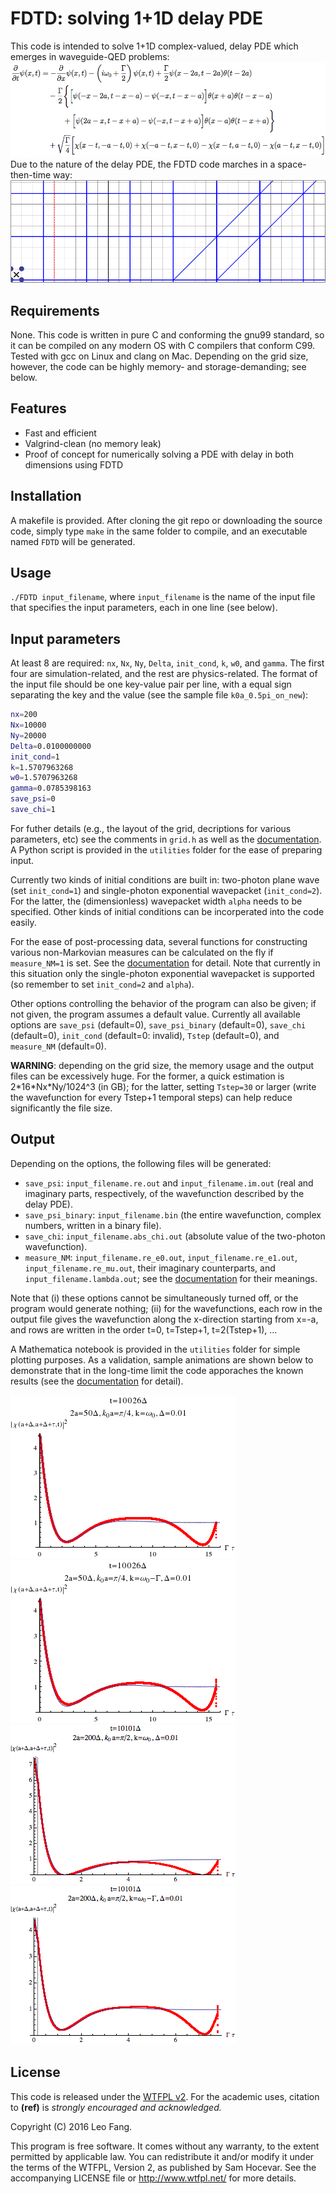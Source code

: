 # FDTD: solving 1+1D delay PDE
This code is intended to solve 1+1D complex-valued, delay PDE which emerges in waveguide-QED problems: ![](doc/delay_PDE.png)
Due to the nature of the delay PDE, the FDTD code marches in a space-then-time way: ![](doc/FDTD_marching.gif)

## Requirements
None. This code is written in pure C and conforming the gnu99 standard, so it can be compiled on any modern OS with C compilers that conform C99. Tested with gcc on Linux and clang on Mac. Depending on the grid size, however, the code can be highly memory- and storage-demanding; see below.

## Features
* Fast and efficient
* Valgrind-clean (no memory leak)
* Proof of concept for numerically solving a PDE with delay in both dimensions using FDTD

## Installation
A makefile is provided. After cloning the git repo or downloading the source code, simply type `make` in the same folder to compile, and an executable named `FDTD` will be generated.

## Usage
`./FDTD input_filename`, where `input_filename` is the name of the input file that specifies the input parameters, each in one line (see below).

## Input parameters
At least 8 are required: `nx`, `Nx`, `Ny`, `Delta`, `init_cond`, `k`, `w0`, and `gamma`. The first four are simulation-related, and the rest are physics-related. The format of the input file should be one key-value pair per line, with a equal sign separating the key and the value (see the sample file `k0a_0.5pi_on_new`):
```bash
nx=200
Nx=10000
Ny=20000
Delta=0.0100000000
init_cond=1
k=1.5707963268
w0=1.5707963268
gamma=0.0785398163
save_psi=0
save_chi=1
```
For futher details (e.g., the layout of the grid, decriptions for various parameters, etc) see the comments in `grid.h` as well as the [documentation](doc/FDTD_JORS_style.pdf). A Python script is provided in the `utilities` folder for the ease of preparing input.

Currently two kinds of initial conditions are built in: two-photon plane wave (set `init_cond=1`) and single-photon exponential wavepacket (`init_cond=2`). For the latter, the (dimensionless) wavepacket width `alpha` needs to be specified. Other kinds of initial conditions can be incorperated into the code easily.

For the ease of post-processing data, several functions for constructing various non-Markovian measures can be calculated on the fly if `measure_NM=1` is set. See the [documentation](doc/FDTD_JORS_style.pdf) for detail. Note that currently in this situation only the single-photon exponential wavepacket is supported (so remember to set `init_cond=2` and `alpha`).

Other options controlling the behavior of the program can also be given; if not given, the program assumes a default value. Currently all available options are `save_psi` (default=0), `save_psi_binary` (default=0), `save_chi` (default=0), `init_cond` (default=0: invalid), `Tstep` (default=0), and `measure_NM` (default=0).

**WARNING**: depending on the grid size, the memory usage and the output files can be excessively huge. For the former, a quick estimation is 2\*16\*Nx\*Ny/1024^3 (in GB); for the latter, setting `Tstep=30` or larger (write the wavefunction for every Tstep+1 temporal steps) can help reduce significantly the file size.

## Output
Depending on the options, the following files will be generated: 
* `save_psi`: `input_filename.re.out` and `input_filename.im.out` (real and imaginary parts, respectively, of the wavefunction described by the delay PDE). 
* `save_psi_binary`: `input_filename.bin` (the entire wavefunction, complex numbers, written in a binary file).
* `save_chi`: `input_filename.abs_chi.out` (absolute value of the two-photon wavefunction).
* `measure_NM`: `input_filename.re_e0.out`, `input_filename.re_e1.out`, `input_filename.re_mu.out`, their imaginary counterparts, and `input_filename.lambda.out`; see the [documentation](doc/FDTD_JORS_style.pdf) for their meanings.

Note that (i) these options cannot be simultaneously turned off, or the program would generate nothing; (ii) for the wavefunctions, each row in the output file gives the wavefunction along the x-direction starting from x=-a, and rows are written in the order t=0, t=Tstep+1, t=2(Tstep+1), ...

A Mathematica notebook is provided in the `utilities` folder for simple plotting purposes. As a validation, sample animations are shown below to demonstrate that in the long-time limit the code apporaches the known results (see the [documentation](doc/FDTD_JORS_style.pdf) for detail).

![](doc/g2_k0a_0.25pi_on.gif) ![](doc/g2_k0a_0.25pi_off_-1Gamma.gif)
![](doc/g2_k0a_0.5pi_on.gif) ![](doc/g2_k0a_0.5pi_off_-1Gamma.gif)

## License
This code is released under the [WTFPL v2](http://www.wtfpl.net). For the academic uses, citation to **(ref)** is *strongly encouraged and acknowledged.* 

Copyright (C) 2016 Leo Fang.

This program is free software. It comes without any warranty, to the extent permitted by applicable law. You can redistribute it and/or modify it under the terms of the WTFPL, Version 2, as published by Sam Hocevar. See the accompanying LICENSE file or http://www.wtfpl.net/ for more details.
